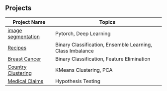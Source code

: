 ## Projects
Project Name | Topics
------------ | -------------
[image segmentation](https://github.com/csarmie4/Data_Science/blob/main/Projects/image_segmentation.ipynb) | Pytorch, Deep Learning
[Recipes](https://github.com/csarmie4/Data_Science/blob/main/Projects/recipes.ipynb) | Binary Classification, Ensemble Learning, Class Imbalance
[Breast Cancer](https://github.com/csarmie4/Data_Science/blob/main/Projects/breast_cancer_class.ipynb) | Binary Classification, Feature Elimination
[Country Clustering](https://github.com/csarmie4/Data_Science/blob/main/Projects/country_clustering.ipynb) | KMeans Clustering, PCA
[Medical Claims](https://github.com/csarmie4/Data_Science/blob/main/Projects/medical_claims.ipynb) | Hypothesis Testing